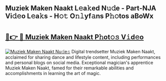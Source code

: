 ## Muziek Maken Naakt L𝚎a𝚔ed N𝚞𝚍e - Part-NJA Vi𝚍𝚎o L𝚎a𝚔s - H𝚘𝚝 O𝚗𝚕yf𝚊ns P𝚑𝚘tos aBoWx

# <h2><a href="http://kfav23.oniu.top/?m=Muziek+Maken+Naakt">🔗👉 🔴 Muziek Maken Naakt P𝚑ot𝚘𝚜 V𝚒d𝚎o</a></h2>

[![Muziek Maken Naakt Nu𝚍e𝚜](https://i.imgur.com/0qMVB7G.gif)](http://kfav23.oniu.top/?m=Muziek+Maken+Naakt)
Digital trendsetter Muziek Maken Naakt, acclaimed for sharing dance and lifestyle content, including performances and personal blogs on social media. Exceptional magician's apprentice Muziek Maken Naakt, famed for their remarkable abilities and accomplishments in learning the art of magic.  
